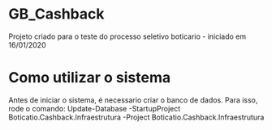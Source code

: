 # GB_Cashback
Projeto criado para o teste do processo seletivo boticario - iniciado em 16/01/2020


# Como utilizar o sistema
Antes de iniciar o sistema, é necessario criar o banco de dados. Para isso, rode o comando:
Update-Database -StartupProject Boticatio.Cashback.Infraestrutura -Project Boticatio.Cashback.Infraestrutura
